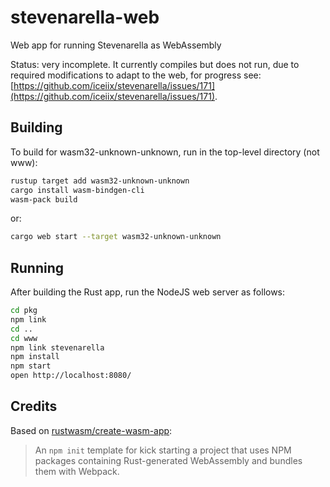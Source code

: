 # stevenarella-web

Web app for running Stevenarella as WebAssembly

Status: very incomplete. It currently compiles but does not run, due to required modifications to adapt to the web,
for progress see: [https://github.com/iceiix/stevenarella/issues/171](https://github.com/iceiix/stevenarella/issues/171).

## Building

To build for wasm32-unknown-unknown, run in the top-level directory (not www):

```sh
rustup target add wasm32-unknown-unknown
cargo install wasm-bindgen-cli
wasm-pack build
```

or:

```sh
cargo web start --target wasm32-unknown-unknown
```

## Running

After building the Rust app, run the NodeJS web server as follows:

```sh
cd pkg
npm link
cd ..
cd www
npm link stevenarella
npm install
npm start
open http://localhost:8080/
```

## Credits

Based on [rustwasm/create-wasm-app](https://github.com/rustwasm/create-wasm-app):

> An `npm init` template for kick starting a project that uses NPM packages
> containing Rust-generated WebAssembly and bundles them with Webpack.

